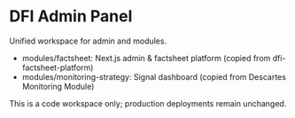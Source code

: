 # DFI Admin Panel

Unified workspace for admin and modules.

- modules/factsheet: Next.js admin & factsheet platform (copied from dfi-factsheet-platform)
- modules/monitoring-strategy: Signal dashboard (copied from Descartes Monitoring Module)

This is a code workspace only; production deployments remain unchanged.
